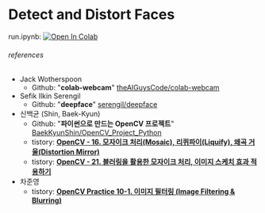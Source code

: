 # Detect and Distort Faces

run.ipynb: [![Open In Colab](https://colab.research.google.com/assets/colab-badge.svg)](https://colab.research.google.com/github/shhommychon/detect-and-distort-faces/blob/main/run.ipynb)



###### references

- Jack Wotherspoon
  - Github: "**colab-webcam**" [theAIGuysCode/colab-webcam](https://github.com/theAIGuysCode/colab-webcam)
- Sefik Ilkin Serengil
  - Github: "**deepface**" [serengil/deepface](https://github.com/serengil/deepface)
- 신백균 (Shin, Baek-Kyun)
  - Github: "**파이썬으로 만드는 OpenCV 프로젝트**" [BaekKyunShin/OpenCV_Project_Python](https://github.com/BaekKyunShin/OpenCV_Project_Python)
  - tistory: [**OpenCV - 16. 모자이크 처리(Mosaic), 리퀴파이(Liquify), 왜곡 거울(Distortion Mirror)**](https://bkshin.tistory.com/entry/OpenCV-16-%EB%AA%A8%EC%9E%90%EC%9D%B4%ED%81%AC-%EC%B2%98%EB%A6%ACMosaic-%EB%A6%AC%ED%80%B4%ED%8C%8C%EC%9D%B4Liquify-%EC%99%9C%EA%B3%A1-%EA%B1%B0%EC%9A%B8Distortion-Mirror)
  - tistory: [**OpenCV - 21. 블러링을 활용한 모자이크 처리, 이미지 스케치 효과 적용하기**](https://bkshin.tistory.com/entry/OpenCV-21-%EB%B8%94%EB%9F%AC%EB%A7%81%EC%9D%84-%ED%99%9C%EC%9A%A9%ED%95%9C-%EB%AA%A8%EC%9E%90%EC%9D%B4%ED%81%AC-%EC%B2%98%EB%A6%AC-%EC%9D%B4%EB%AF%B8%EC%A7%80-%EC%8A%A4%EC%BC%80%EC%B9%98-%ED%9A%A8%EA%B3%BC-%EC%A0%81%EC%9A%A9%ED%95%98%EA%B8%B0)
- 차준영
  - tistory: [**OpenCV Practice 10-1. 이미지 필터링 \(Image Filtering & Blurring\)**](https://dsbook.tistory.com/194)

